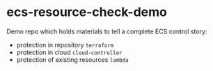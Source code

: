 # ecs-resource-check-demo

Demo repo which holds materials to tell a complete ECS control story:
- protection in repository `terraform`
- protection in cloud `cloud-controller`
- protection of existing resources `lambda`
